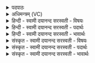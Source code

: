 <details><summary>पदपाठः</summary>

होता॑। य॒क्ष॒त्। अ॒श्विनौ॑। सर॑स्वतीम्। इन्द्र॑म्। सु॒त्रामा॑णमिति॑ सु॒ऽत्रामा॑णम्। इ॒मे। सोमाः॑। सु॒रामा॑णः। छागैः॑। न। मे॒षैः। ऋ॒ष॒भैः। सु॒ताः। शष्पैः॑। न। तोक्म॑भिरिति॒ तोक्म॑ऽभिः। ला॒जैः। मह॑स्वन्तः। मदाः॑। मास॑रेण। परि॑ष्कृताः। शु॒क्राः। पय॑स्वन्तः। अ॒मृताः॑। प्र॑स्थिता॒ इति॒ प्रऽस्थि॑ताः। वः॒। म॒धु॒श्चुत॒ इति॑ मधु॒ऽश्चुतः॑। तान्। अ॒श्विना॑। सर॑स्वती। इन्द्रः॑। सु॒त्रामा॑। वृ॒त्र॒हा। जु॒षन्ता॑म्। सो॒म्यम्। मधु॑। पिब॑न्तु। मद॑न्तु। व्यन्तु॑। होतः॑। यज॑। ४२।
</details>

<details><summary>अधिमन्त्रम् (VC)</summary>

- होत्रादयो देवताः
- स्वस्त्यात्रेय ऋषिः
- आर्च्युष्णिक्
- ऋषभः
</details>

<details><summary>हिन्दी - स्वामी दयानन्द सरस्वती  - विषयः</summary>

फिर उसी विषय को अगले मन्त्र में कहा है ॥
</details>

<details><summary>हिन्दी - स्वामी दयानन्द सरस्वती  - पदार्थः</summary>

पदार्थान्वयभाषाः -  हे (होतः) लेने हारा जैसे (होता) देनेवाला (अश्विनौ) पढ़ाने और उपदेश करनेवाले पुरुषो ! (सरस्वतीम्) तथा विज्ञान की भरी हुई वाणी और (सुत्रामाणम्) प्रजाजनों की अच्छी रक्षा करने हारे (इन्द्रम्) परम ऐश्वर्ययुक्त राजा को (यक्षत्) प्राप्त हो वा (इमे) ये जो (सुरामाणः) अच्छे देने हारे (सोमाः) ऐश्वर्यवान् सभासद् (सुताः) जो कि अभिषेक पाये हुए हों वे (छागैः) विनाश करने योग्य पदार्थों वा बकरा आदि पशुओं (न) वैसे तथा (मेषैः) देखने योग्य पदार्थ वा मेंढ़ों (ऋषभैः) श्रेष्ठ पदार्थों वा बैलों और (शष्पैः) हिंसकों से जैसे (न) वैसे (तोक्मभिः) सन्तानों और (लाजैः) भुँजे अन्नों से (महस्वन्तः) जिन के सत्कार विद्यमान हों वे मनुष्य और (मदाः) आनन्द (मासरेण) पके हुए चावलों के साथ (परिष्कृताः) शोभायमान (शुक्राः) शुद्ध (पयस्वन्तः) प्रशंसित जल और दूध से युक्त (अमृताः) जिन में अमृत एक रस (मधुश्चुतः) जिन से मधुरादि गुण टपकते वा (प्रस्थिताः) एक स्थान से दूसरे स्थान को जाते हुए (वः) तुम्हारे लिए पदार्थ बनाए हैं (तान्) उनको प्राप्त होवे वा जैसे (अश्विना) सुन्दर सत्कार पाये हुए पुरुष (सरस्वती) प्रशंसित विद्यायुक्त स्त्री (सुत्रामा) अच्छी रक्षा करनेवाले (वृत्रहा) मेघ को छिन्न भिन्न करनेवाले सूर्य के समान (इन्द्रः) परम ऐश्वर्यवान् सज्जन (सोम्यम्) शीतलता गुण के योग्य (मधु) मीठेपन का (जुषन्ताम्) सेवन करें (पिबन्तु) पीवें (मदन्तु) हरखें और समस्त विद्याओं को (व्यन्तु) व्याप्त हों वैसे तू (यज) सब पदार्थों की यथायोग्य सङ्गति किया कर ॥४२ ॥
</details>

<details><summary>हिन्दी - स्वामी दयानन्द सरस्वती  - भावार्थः</summary>

भावार्थभाषाः -  इस मन्त्र में वाचकलुप्तोपमालङ्कार है। जो संसार के पदार्थों की विद्या सत्य वाणी और भलीभाँति रक्षा करने हारे राजा को पाकर पशुओं के दूध आदि पदार्थों से पुष्ट होते हैं, वे अच्छे रसयुक्त, अच्छे संस्कार किये हुए अन्न आदि पदार्थ जो सुपरीक्षित हों, उन को युक्ति के साथ खा और रसों को पी धर्म, अर्थ, काम, मोक्ष के निमित्त अच्छा यत्न करते हैं, वे सदैव सुखी होते हैं ॥४२ ॥
</details>

<details><summary>संस्कृत - स्वामी दयानन्द सरस्वती  - विषयः</summary>

पुनस्तमेव विषयमाह ॥
</details>

<details><summary>संस्कृत - स्वामी दयानन्द सरस्वती  - पदार्थः</summary>

पदार्थान्वयभाषाः -  हे होतर्यथा होताऽश्विनौ सरस्वतीं सुत्रामाणमिन्द्रं यक्षद्य इमे सुरामाणः सोमाः सुताश्छागैर्न मेषैर्ऋषभैः शष्पैर्न तोक्मभिर्लाजैर्महस्वन्तो मदा मासरेण परिष्कृताः शुक्राः पयस्वन्तोऽमृता मधुश्चुतः प्रस्थिता वो निर्मितास्तान् यक्षद्यथाऽश्विना सरस्वती सुत्रामा वृत्रहेन्द्रश्च सोम्यं मधु जुषन्तां पिबन्तु मदन्तु सकला विद्या व्यन्तु तथा यज ॥४२ ॥
</details>

<details><summary>संस्कृत - स्वामी दयानन्द सरस्वती  - भावार्थः</summary>

भावार्थभाषाः -  अत्र वाचकलुप्तोपमालङ्कारः। ये सृष्टिपदार्थविद्यां सत्यां वाचं सुरक्षकं राजानं च प्राप्य पशूनां पयआदिभिः पुष्यन्ति ते सुरसान् सुसंस्कृतान्नादीन् सुपरीक्षितान् भोगान् युक्त्या भुक्त्वा रसान् पीत्वा धर्मार्थकाममोक्षार्थे प्रयतन्ते ते सदा सुखिनो भवन्ति ॥४२ ॥
</details>